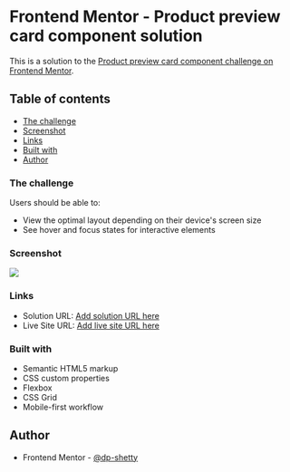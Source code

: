 # Frontend Mentor - Product preview card component solution

This is a solution to the [Product preview card component challenge on Frontend Mentor](https://www.frontendmentor.io/challenges/product-preview-card-component-GO7UmttRfa).

## Table of contents

  - [The challenge](#the-challenge)
  - [Screenshot](#screenshot)
  - [Links](#links)
  - [Built with](#built-with)
  - [Author](#author)

### The challenge

Users should be able to:

- View the optimal layout depending on their device's screen size
- See hover and focus states for interactive elements

### Screenshot

![](./images/preview.jpg.jpg)


### Links

- Solution URL:  [Add solution URL here](https://github.com/dp-shetty/product-preview-card-component-main)
- Live Site URL: [Add live site URL here](https://dp-shetty.github.io/product-preview-card-component-main/index.html)

### Built with

- Semantic HTML5 markup
- CSS custom properties
- Flexbox
- CSS Grid
- Mobile-first workflow

## Author

- Frontend Mentor - [@dp-shetty](https://www.frontendmentor.io/profile/dp-shetty)


